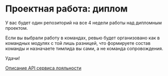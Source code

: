 # Проектная работа: диплом

У вас будет один репозиторий на все 4 недели работы над дипломным проектом. 

Если вы выбрали работу в командах, ревью будет организовано как в командных модулях с той лишь разницей, что формируете состав команды и назначаете тимлида вы сами, а не команда сопровождения.

Удачи!


[Описание API сервиса лояльности](https://petstore.swagger.io/?url=https://raw.githubusercontent.com/baramba/yap_graduate_work/main/docs/openapi.yaml)
